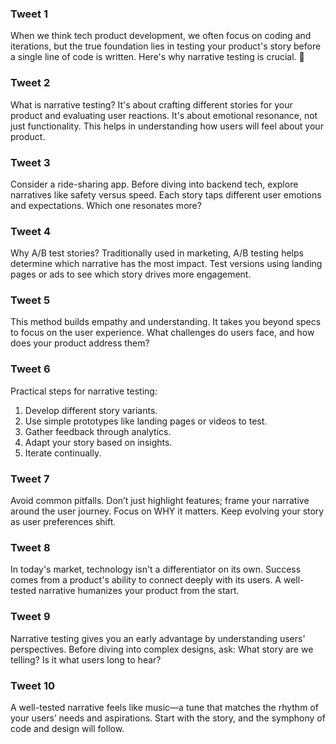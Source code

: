 ### Tweet 1

When we think tech product development, we often focus on coding and iterations, but the true foundation lies in testing your product's story before a single line of code is written. Here's why narrative testing is crucial. 🧵

### Tweet 2

What is narrative testing? It's about crafting different stories for your product and evaluating user reactions. It's about emotional resonance, not just functionality. This helps in understanding how users will feel about your product.

### Tweet 3

Consider a ride-sharing app. Before diving into backend tech, explore narratives like safety versus speed. Each story taps different user emotions and expectations. Which one resonates more?

### Tweet 4

Why A/B test stories? Traditionally used in marketing, A/B testing helps determine which narrative has the most impact. Test versions using landing pages or ads to see which story drives more engagement.

### Tweet 5

This method builds empathy and understanding. It takes you beyond specs to focus on the user experience. What challenges do users face, and how does your product address them?

### Tweet 6

Practical steps for narrative testing: 
1. Develop different story variants.
2. Use simple prototypes like landing pages or videos to test.
3. Gather feedback through analytics.
4. Adapt your story based on insights.
5. Iterate continually.

### Tweet 7

Avoid common pitfalls. Don’t just highlight features; frame your narrative around the user journey. Focus on WHY it matters. Keep evolving your story as user preferences shift.

### Tweet 8

In today's market, technology isn't a differentiator on its own. Success comes from a product's ability to connect deeply with its users. A well-tested narrative humanizes your product from the start.

### Tweet 9

Narrative testing gives you an early advantage by understanding users' perspectives. Before diving into complex designs, ask: What story are we telling? Is it what users long to hear?

### Tweet 10

A well-tested narrative feels like music—a tune that matches the rhythm of your users’ needs and aspirations. Start with the story, and the symphony of code and design will follow.
